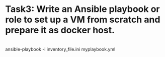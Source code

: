 # Task3: Write an Ansible playbook or role to set up a VM from scratch and prepare it as docker host.
<br>
ansible-playbook -i inventory_file.ini myplaybook.yml



